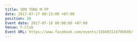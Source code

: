 ```yaml
---
title: SƠN TÙNG M-TP
date: 2017-07-17 08:13:00 +07:00
position: 20
Event date: 2017-07-18 00:00:00 +07:00
Venue: F-Club
Event URL: https://www.facebook.com/events/158403114705649/
---
```


